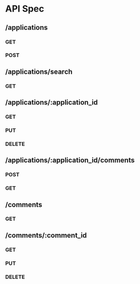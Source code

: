 API Spec
====

## /applications
### GET
### POST

## /applications/search
### GET

## /applications/:application_id
### GET
### PUT
### DELETE

## /applications/:application_id/comments
### POST
### GET

## /comments
### GET

## /comments/:comment_id
### GET
### PUT
### DELETE
